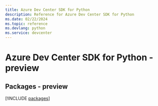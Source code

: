 ```yaml
---
title: Azure Dev Center SDK for Python
description: Reference for Azure Dev Center SDK for Python
ms.date: 02/22/2024
ms.topic: reference
ms.devlang: python
ms.service: devcenter
---
```

# Azure Dev Center SDK for Python - preview
## Packages - preview
[!INCLUDE [packages](dev-center-index.md)]